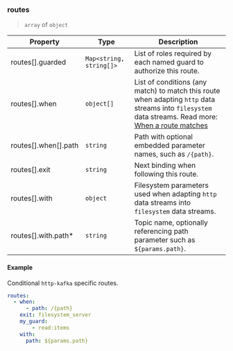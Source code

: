 ### routes

> `array` of `object`

| Property             | Type                      | Description                                                                                                                                                                                                      |
| -------------------- | ------------------------- | ---------------------------------------------------------------------------------------------------------------------------------------------------------------------------------------------------------------- |
| routes[].guarded     | `Map<string, string[]>` | List of roles required by each named guard to authorize this route.                                                                                                                                              |
| routes[].when        | `object[]`       | List of conditions (any match) to match this route when adapting `http` data streams into `filesystem` data streams. Read more: [When a route matches](/concepts/protocol.html#when-a-route-matches) |
| routes[].when[].path | `string`                  | Path with optional embedded parameter names, such as `/{path}`.                                                                                                                                                  |
| routes[].exit        | `string`                  | Next binding when following this route.                                                                                                                                                                          |
| routes[].with        | `object`                  | Filesystem parameters used when adapting `http` data streams into `filesystem` data streams.                                                                                                                     |
| routes[].with.path\* | `string`                  | Topic name, optionally referencing path parameter such as `${params.path}`.                                                                                                                                      |

#### Example

Conditional `http-kafka` specific routes.

```yaml
routes:
  - when:
      - path: /{path}
    exit: filesystem_server
    my_guard:
        - read:items
    with:
      path: ${params.path}
```
